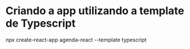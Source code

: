 # Criando a app utilizando a template de Typescript

npx create-react-app agenda-react --template typescript
